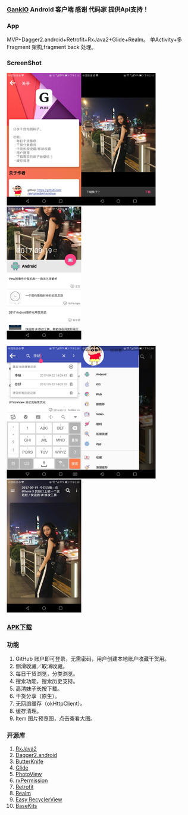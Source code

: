 ### [GankIO](http://gank.io/) Android 客户端 感谢 代码家 提供Api支持！

### App
MVP+Dagger2.android+Retrofit+RxJava2+Glide+Realm。
单Activity+多Fragment 架构,fragment back 处理。


### ScreenShot

<img src="art/1.jpeg" width="200"><img src="art/2.jpeg" width="200"><img src="art/3.jpeg" width="200">

<img src="art/4.jpeg" width="200"><img src="art/5.jpeg" width="200"><img src="art/6.jpeg" width="200">

### [APK下载](apk/app-debug.apk)


### 功能
1. GitHub 账户即可登录，无需密码，用户创建本地账户收藏干货用。
2. 侧滑收藏／取消收藏。
3. 每日干货浏览，分类浏览。
4. 搜索功能，搜索历史支持。
5. 高清妹子长按下载。
6. 干货分享（原生）。
7. 无网络缓存（okHttpClient）。
8. 缓存清理。
9. Item 图片预览图，点击查看大图。



### 开源库
1. [RxJava2](https://github.com/ReactiveX/RxJava)
2. [Dagger2.android](https://github.com/google/dagger)
3. [ButterKnife](https://github.com/JakeWharton/butterknife)
4. [Glide](https://github.com/bumptech/glide)
5. [PhotoView](https://github.com/chrisbanes/PhotoView)
6. [rxPermission](https://github.com/tbruyelle/RxPermissions)
7. [Retrofit](https://github.com/square/retrofit)
8. [Realm](https://github.com/realm/realm-java)
9. [Easy RecyclerView](https://github.com/yangxiaobinhaoshuai/EasyRecyclerView)
10. [BaseKits](https://github.com/yangxiaobinhaoshuai/Android-BaseKits)
